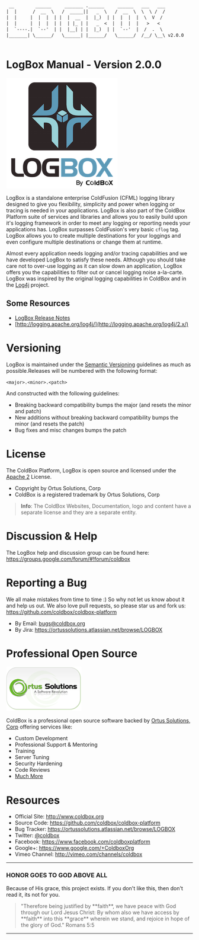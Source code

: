 ```
 __        ______     _______ .______     ______   ___   ___ 
|  |      /  __  \   /  _____||   _  \   /  __  \  \  \ /  / 
|  |     |  |  |  | |  |  __  |  |_)  | |  |  |  |  \  V  /  
|  |     |  |  |  | |  | |_ | |   _  <  |  |  |  |   >   <   
|  `----.|  `--'  | |  |__| | |  |_)  | |  `--'  |  /  .  \  
|_______| \______/   \______| |______/   \______/  /__/ \__\ v2.0.0 
                                                             
```
# LogBox Manual - Version 2.0.0
![LogBox](images/LogBox_300.png)

LogBox is a standalone enterprise ColdFusion (CFML) logging library designed to give you flexibility, simplicity and power when logging or tracing is needed in your applications. LogBox is also part of the ColdBox Platform suite of services and libraries and allows you to easily build upon it's logging framework in order to meet any logging or reporting needs your applications has. LogBox surpasses ColdFusion's very basic `cflog` tag. LogBox allows you to create multiple destinations for your loggings and even configure multiple destinations or change them at runtime.

Almost every application needs logging and/or tracing capabilities and we have developed LogBox to satisfy these needs. Although you should take care not to over-use logging as it can slow down an application, LogBox offers you the capabilities to filter out or cancel logging noise a-la-carte. LogBox was inspired by the original logging capabilities in ColdBox and in the [Log4j](http://logging.apache.org/log4j/2.x/) project.


## Some Resources

* [LogBox Release Notes](http://logging.apache.org/log4j/)
* [http://logging.apache.org/log4j/](http://logging.apache.org/log4j/2.x/)

# Versioning
LogBox is maintained under the [Semantic Versioning](http://semver.org) guidelines as much as possible.Releases will be numbered with the following format:

```
<major>.<minor>.<patch>
```

And constructed with the following guidelines:

* Breaking backward compatibility bumps the major (and resets the minor and patch)
* New additions without breaking backward compatibility bumps the minor (and resets the patch)
* Bug fixes and misc changes bumps the patch


# License
The ColdBox Platform, LogBox is open source and licensed under the [Apache 2](http://www.apache.org/licenses/LICENSE-2.0.html) License.

* Copyright by Ortus Solutions, Corp
* ColdBox is a registered trademark by Ortus Solutions, Corp


>**Info**: The ColdBox Websites, Documentation, logo and content have a separate license and they are a separate entity.

# Discussion & Help
The LogBox help and discussion group can be found here: https://groups.google.com/forum/#!forum/coldbox

# Reporting a Bug
We all make mistakes from time to time :) So why not let us know about it and help us out.  We also love pull requests, so please star us and fork us: https://github.com/coldbox/coldbox-platform

* By Email: [bugs@coldbox.org](mailto:bugs@coldbox.org)
* By Jira: https://ortussolutions.atlassian.net/browse/LOGBOX

# Professional Open Source

![Ortus Solutions, Corp](images/ortussolutions_button.png)

ColdBox is a professional open source software backed by [Ortus Solutions, Corp](http://www.ortussolutions.com/services) offering services like:
* Custom Development
* Professional Support & Mentoring
* Training
* Server Tuning
* Security Hardening
* Code Reviews
* [Much More](http://www.ortussolutions.com/services)

# Resources
* Official Site: http://www.coldbox.org
* Source Code: https://github.com/coldbox/coldbox-platform
* Bug Tracker: https://ortussolutions.atlassian.net/browse/LOGBOX
* Twitter: [@coldbox](http://www.twitter.com/coldbox)
* Facebook: https://www.facebook.com/coldboxplatform
* Google+: https://www.google.com/+ColdboxOrg
* Vimeo Channel: http://vimeo.com/channels/coldbox


---

### HONOR GOES TO GOD ABOVE ALL
Because of His grace, this project exists. If you don't like this, then don't read it, its not for you.

<blockquote>
"Therefore being justified by **faith**, we have peace with God through our Lord Jesus Christ:
By whom also we have access by **faith** into this **grace** wherein we stand, and rejoice in hope of the glory of God." Romans 5:5
</blockquote>

---








